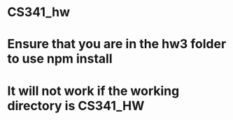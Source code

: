 # CS341_hw
# Ensure that you are in the hw3 folder to use npm install
# It will not work if the working directory is CS341_HW